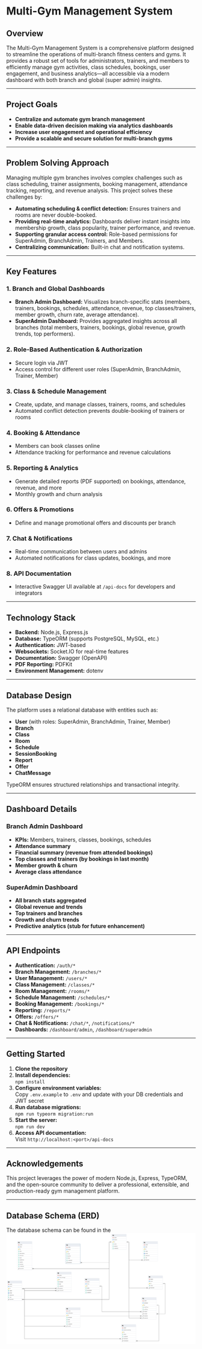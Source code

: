 # Multi-Gym Management System

## Overview

The Multi-Gym Management System is a comprehensive platform designed to streamline the operations of multi-branch fitness centers and gyms. It provides a robust set of tools for administrators, trainers, and members to efficiently manage gym activities, class schedules, bookings, user engagement, and business analytics—all accessible via a modern dashboard with both branch and global (super admin) insights.

---

## Project Goals

- **Centralize and automate gym branch management**
- **Enable data-driven decision making via analytics dashboards**
- **Increase user engagement and operational efficiency**
- **Provide a scalable and secure solution for multi-branch gyms**

---

## Problem Solving Approach

Managing multiple gym branches involves complex challenges such as class scheduling, trainer assignments, booking management, attendance tracking, reporting, and revenue analysis. This project solves these challenges by:

- **Automating scheduling & conflict detection:** Ensures trainers and rooms are never double-booked.
- **Providing real-time analytics:** Dashboards deliver instant insights into membership growth, class popularity, trainer performance, and revenue.
- **Supporting granular access control:** Role-based permissions for SuperAdmin, BranchAdmin, Trainers, and Members.
- **Centralizing communication:** Built-in chat and notification systems.

---

## Key Features

### 1. **Branch and Global Dashboards**
- **Branch Admin Dashboard:** Visualizes branch-specific stats (members, trainers, bookings, schedules, attendance, revenue, top classes/trainers, member growth, churn rate, average attendance).
- **SuperAdmin Dashboard:** Provides aggregated insights across all branches (total members, trainers, bookings, global revenue, growth trends, top performers).

### 2. **Role-Based Authentication & Authorization**
- Secure login via JWT
- Access control for different user roles (SuperAdmin, BranchAdmin, Trainer, Member)

### 3. **Class & Schedule Management**
- Create, update, and manage classes, trainers, rooms, and schedules
- Automated conflict detection prevents double-booking of trainers or rooms

### 4. **Booking & Attendance**
- Members can book classes online
- Attendance tracking for performance and revenue calculations

### 5. **Reporting & Analytics**
- Generate detailed reports (PDF supported) on bookings, attendance, revenue, and more
- Monthly growth and churn analysis

### 6. **Offers & Promotions**
- Define and manage promotional offers and discounts per branch

### 7. **Chat & Notifications**
- Real-time communication between users and admins
- Automated notifications for class updates, bookings, and more

### 8. **API Documentation**
- Interactive Swagger UI available at `/api-docs` for developers and integrators

---

## Technology Stack

- **Backend:** Node.js, Express.js
- **Database:** TypeORM (supports PostgreSQL, MySQL, etc.)
- **Authentication:** JWT-based
- **Websockets:** Socket.IO for real-time features
- **Documentation:** Swagger (OpenAPI)
- **PDF Reporting:** PDFKit
- **Environment Management:** dotenv

---

## Database Design

The platform uses a relational database with entities such as:
- **User** (with roles: SuperAdmin, BranchAdmin, Trainer, Member)
- **Branch**
- **Class**
- **Room**
- **Schedule**
- **SessionBooking**
- **Report**
- **Offer**
- **ChatMessage**

TypeORM ensures structured relationships and transactional integrity.

---

## Dashboard Details

### Branch Admin Dashboard
- **KPIs:** Members, trainers, classes, bookings, schedules
- **Attendance summary**
- **Financial summary (revenue from attended bookings)**
- **Top classes and trainers (by bookings in last month)**
- **Member growth & churn**
- **Average class attendance**

### SuperAdmin Dashboard
- **All branch stats aggregated**
- **Global revenue and trends**
- **Top trainers and branches**
- **Growth and churn trends**
- **Predictive analytics (stub for future enhancement)**

---

## API Endpoints

- **Authentication:** `/auth/*`
- **Branch Management:** `/branches/*`
- **User Management:** `/users/*`
- **Class Management:** `/classes/*`
- **Room Management:** `/rooms/*`
- **Schedule Management:** `/schedules/*`
- **Booking Management:** `/bookings/*`
- **Reporting:** `/reports/*`
- **Offers:** `/offers/*`
- **Chat & Notifications:** `/chat/*`, `/notifications/*`
- **Dashboards:** `/dashboard/admin`, `/dashboard/superadmin`

---

## Getting Started

1. **Clone the repository**
2. **Install dependencies:**  
   `npm install`
3. **Configure environment variables:**  
   Copy `.env.example` to `.env` and update with your DB credentials and JWT secret
4. **Run database migrations:**  
   `npm run typeorm migration:run`
5. **Start the server:**  
   `npm run dev`
6. **Access API documentation:**  
   Visit `http://localhost:<port>/api-docs`

---

## Acknowledgements

This project leverages the power of modern Node.js, Express, TypeORM, and the open-source community to deliver a professional, extensible, and production-ready gym management platform.

---

## Database Schema (ERD)

The database schema can be found in the
![Alt text](ERD/multigym.png)

